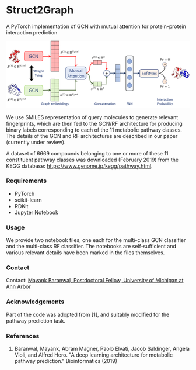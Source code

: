# Struct2Graph
A PyTorch implementation of GCN with mutual attention for protein-protein interaction prediction

![Proposed GCN architecture with Mutual Attention Mechanism](approach.png)

We use SMILES representation of query molecules to generate relevant fingerprints, which are then fed to the GCN/RF architecture for producing binary labels corresponding to each of the 11 metabolic pathway classes. The details of the GCN and RF architectures are described in our paper (currently under review).

A dataset of 6669 compounds belonging to one or more of these 11 constituent pathway classes was downloaded (February 2019) from the KEGG database: https://www.genome.jp/kegg/pathway.html.

### Requirements
* PyTorch
* scikit-learn
* RDKit
* Jupyter Notebook

### Usage
We provide two notebook files, one each for the multi-class GCN classifier and the multi-class RF classifier. The notebooks are self-sufficient and various relevant details have been marked in the files themselves.

### Contact
Contact: <a href="https://web.eecs.umich.edu/~mayankb/">Mayank Baranwal, Postdoctoral Fellow, University of Michigan at Ann Arbor</a>

### Acknowledgements
Part of the code was adopted from [1], and suitably modified for the pathway prediction task.

### References
1. Baranwal, Mayank, Abram Magner, Paolo Elvati, Jacob Saldinger, Angela Violi, and Alfred Hero. "A deep learning architecture for metabolic pathway prediction." Bioinformatics (2019)
